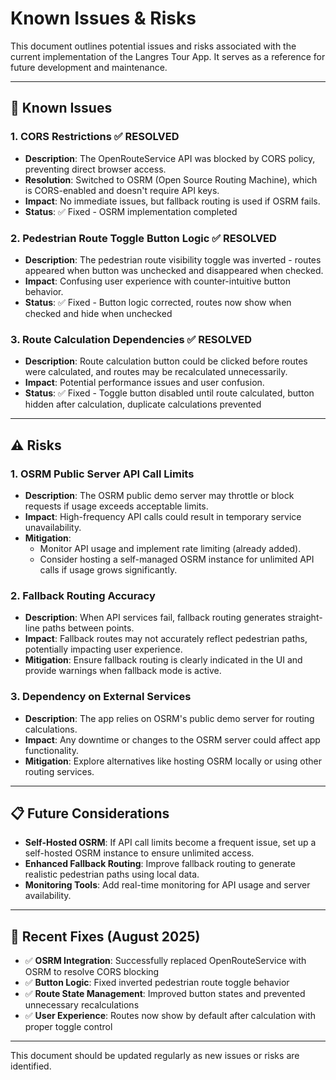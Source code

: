 # Known Issues & Risks

This document outlines potential issues and risks associated with the current implementation of the Langres Tour App. It serves as a reference for future development and maintenance.

---

## 🚨 **Known Issues**

### 1. **CORS Restrictions** ✅ RESOLVED
- **Description**: The OpenRouteService API was blocked by CORS policy, preventing direct browser access.
- **Resolution**: Switched to OSRM (Open Source Routing Machine), which is CORS-enabled and doesn't require API keys.
- **Impact**: No immediate issues, but fallback routing is used if OSRM fails.
- **Status**: ✅ Fixed - OSRM implementation completed

### 2. **Pedestrian Route Toggle Button Logic** ✅ RESOLVED  
- **Description**: The pedestrian route visibility toggle was inverted - routes appeared when button was unchecked and disappeared when checked.
- **Impact**: Confusing user experience with counter-intuitive button behavior.
- **Status**: ✅ Fixed - Button logic corrected, routes now show when checked and hide when unchecked

### 3. **Route Calculation Dependencies** ✅ RESOLVED
- **Description**: Route calculation button could be clicked before routes were calculated, and routes may be recalculated unnecessarily.
- **Impact**: Potential performance issues and user confusion.
- **Status**: ✅ Fixed - Toggle button disabled until route calculated, button hidden after calculation, duplicate calculations prevented

---

## ⚠️ **Risks**

### 1. **OSRM Public Server API Call Limits**
- **Description**: The OSRM public demo server may throttle or block requests if usage exceeds acceptable limits.
- **Impact**: High-frequency API calls could result in temporary service unavailability.
- **Mitigation**:
  - Monitor API usage and implement rate limiting (already added).
  - Consider hosting a self-managed OSRM instance for unlimited API calls if usage grows significantly.

### 2. **Fallback Routing Accuracy**
- **Description**: When API services fail, fallback routing generates straight-line paths between points.
- **Impact**: Fallback routes may not accurately reflect pedestrian paths, potentially impacting user experience.
- **Mitigation**: Ensure fallback routing is clearly indicated in the UI and provide warnings when fallback mode is active.

### 3. **Dependency on External Services**
- **Description**: The app relies on OSRM's public demo server for routing calculations.
- **Impact**: Any downtime or changes to the OSRM server could affect app functionality.
- **Mitigation**: Explore alternatives like hosting OSRM locally or using other routing services.

---

## 📋 **Future Considerations**
- **Self-Hosted OSRM**: If API call limits become a frequent issue, set up a self-hosted OSRM instance to ensure unlimited access.
- **Enhanced Fallback Routing**: Improve fallback routing to generate realistic pedestrian paths using local data.
- **Monitoring Tools**: Add real-time monitoring for API usage and server availability.

---

## 🔧 **Recent Fixes (August 2025)**
- ✅ **OSRM Integration**: Successfully replaced OpenRouteService with OSRM to resolve CORS blocking
- ✅ **Button Logic**: Fixed inverted pedestrian route toggle behavior 
- ✅ **Route State Management**: Improved button states and prevented unnecessary recalculations
- ✅ **User Experience**: Routes now show by default after calculation with proper toggle control

---

This document should be updated regularly as new issues or risks are identified.
